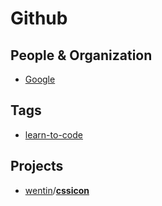 # Github

## People & Organization

* [Google](https://github.com/google)

## Tags

* [learn-to-code](https://github.com/topics/learn-to-code)

## Projects

* [wentin](https://github.com/wentin)/**[cssicon](https://github.com/wentin/cssicon)**
